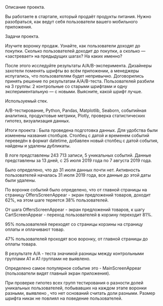 Описание проекта.

Вы работаете в стартапе, который продаёт продукты питания. Нужно разобраться, как ведут себя пользователи вашего мобильного приложения.

Задачи проекта.

Изучите воронку продаж. Узнайте, как пользователи доходят до покупки. Сколько пользователей доходит до покупки, а сколько — «застревает» на предыдущих шагах? На каких именно?

После этого исследуйте результаты A/A/B-эксперимента. Дизайнеры захотели поменять шрифты во всём приложении, а менеджеры испугались, что пользователям будет непривычно. Договорились принять решение по результатам A/A/B-теста. Пользователей разбили на 3 группы: 2 контрольные со старыми шрифтами и одну экспериментальную — с новыми. Выясните, какой шрифт лучше.

Используемый стек.

A/B-тестирование, Python, Pandas, Matplotlib, Seaborn, событийная аналитика, продуктовые метрики, Plotly, проверка статистических гипотез, визуализация данных.

Итоги проекта : 
Была проведена подготовка данных. Для удобства были изменены названия столбцов. Столбец с датой и временем событий переведён в формат datetime, добавлен новый столбец с датой события, найдены и удалены дубликаты.

В логе представлены 243 713 записи, 5 уникальных событий. Данные представлены за 13 дней, с 25 июля 2019 года по 7 августа 2019 года.

Было определено, что до 31 июля данных почти нет. Активность пользователей началась 31 июля 2019 года, все данные до этой даты были удалены.

По воронке событий было определено, что от главной страницы на страницу OffersScreenAppear - экран предложений товаров, доходит 62%, на этом шаге теряется 38% пользователей.

От шага OffersScreenAppear - экран предложений товаров, к шагу CartScreenAppear - переход пользователей в корзину переходит 81%.

95% пользователей переходят со страницы корзины на страницу оплаты и оплачивают товар.

47% пользователей проходят всю воронку, от главной страницы до оплаты товара.

В результате A/A - теста значимой разницы между контрольными группами А1 и А1 группами не выявлено.

Определено самое популярное событие это - MainScreenAppear (пользователи видят главный экран приложения).

При проверке гипотез всех групп тестирования о разности долей уникальных пользователей, побывавших на каждом этапе воронки разными, выявлено , что нет оснований считать доли разными. Размер шрифта никак не повлиял на поведение пользователей.